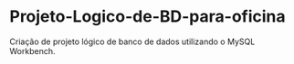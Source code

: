 # Projeto-Logico-de-BD-para-oficina
Criação de projeto lógico de banco de dados utilizando o MySQL Workbench. 
